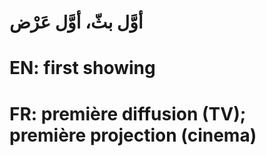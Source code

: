 # أوَّل بثّ، أوَّل عَرْض

# EN: first showing

# FR: première diffusion (TV); première projection (cinema)
